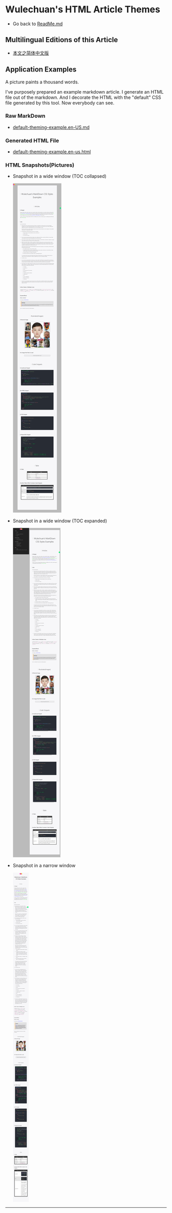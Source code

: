 <link rel="stylesheet" href="../../../dist/css/wulechuan-styles-for-html-via-markdown--vscode.default.min.css">

# Wulechuan's HTML Article Themes

- Go back to [ReadMe.md](../../../ReadMe.md)


## Multilingual Editions of this Article

- [本文之简体中文版](../zh-hans-CN/application-examples.md)


## Application Examples

A picture paints a thousand words.

I've purposely prepared an example markdown article. I generate an HTML file out of the markdown. And I decorate the HTML with the "default" CSS file generated by this tool. Now everybody can see.

### Raw MarkDown

- [default-theming-example.en-US.md](../../examples/source-markdown-files/default-theming-example.en-US.md)

### Generated HTML File

- [default-theming-example.en-us.html](../../examples/rendered/html/default-theming-example.en-us.html)

### HTML Snapshots(Pictures)

- Snapshot in a wide window (TOC collapsed)

    [![](../../examples/rendered/snapshots/en-US-example-in-a-wide-window-toc-collapsed.png)](../../examples/rendered/snapshots/en-US-example-in-a-wide-window-toc-collapsed.png)

- Snapshot in a wide window (TOC expanded)

    [![](../../examples/rendered/snapshots/en-US-example-in-a-wide-window-toc-expanded.png)](../../examples/rendered/snapshots/en-US-example-in-a-wide-window-toc-expanded.png)

- Snapshot in a narrow window

    [![](../../examples/rendered/snapshots/en-US-example-in-a-narrow-window-toc-collapsed.png)](../../examples/rendered/snapshots/en-US-example-in-a-narrow-window-toc-collapsed.png)


---